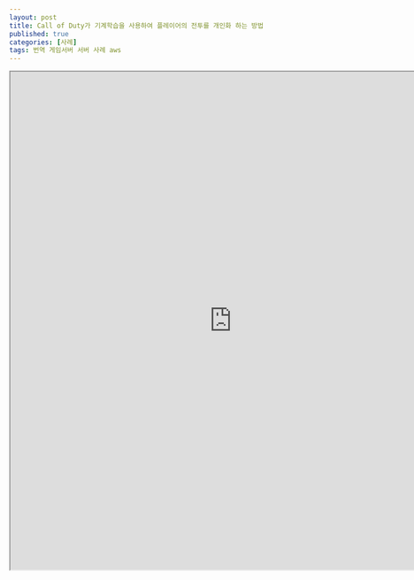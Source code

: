 ```yaml
---
layout: post
title: Call of Duty가 기계학습을 사용하여 플레이어의 전투를 개인화 하는 방법
published: true
categories: [사례]
tags: 번역 게임서버 서버 사례 aws
---
```

<iframe width="800" height="900" src="https://docs.google.com/document/d/e/2PACX-1vTD4IxxYmwj8jMfrGy7hksWCswqRyFHy3gBGgKGhhqdBmAegu---bUqCrMWU3B1z6x5V6Hir3SJ2aYF/pub?embedded=true"></iframe>